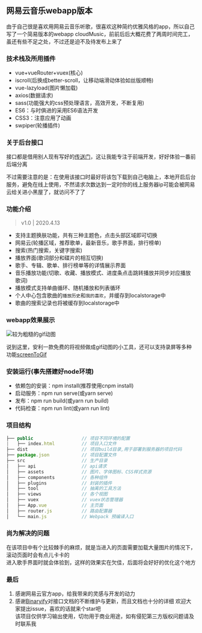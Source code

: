 ## 网易云音乐webapp版本
由于自己很是喜欢用网易云音乐听歌，很喜欢这种简约优雅风格的app，所以自己写了一个简易版本的webapp cloudMusic，前前后后大概花费了两周时间完工，虽还有些不足之处，不过还是迫不及待发布上来了

### 技术栈及所用插件
- vue+vueRouter+vuex(核心)
- iscroll(后换成better-scroll，让移动端滑动体验如丝版顺畅)
- vue-lazyload(图片懒加载)
- axios(数据请求)
- sass(功能强大的css预处理语言，高效开发，不断复用)
- ES6：与时俱进的采用ES6语法开发
- CSS3：注意应用了动画
- swpiper(轮播插件)
### 关于后台接口
接口都是借用别人现有写好的[传送门](https://github.com/Binaryify/NeteaseCloudMusicApi)，这让我能专注于前端开发，好好体验一番前后端分离  
  
不过需要注意的是：在使用该接口时最好将该包下载到自己电脑上，本地开启后台服务，避免在线上使用，不然请求次数达到一定时你的线上服务器ip可能会被网易云给关进小黑屋了，就访问不了了  
### 功能介绍
> v1.0 | 2020.4.13
 - 支持主题换肤功能，共有三种主题色，点击头部区域即可切换
 - 网易云(轮播区域，推荐歌单，最新音乐，歌手界面，排行榜单)
 - 搜索(热门搜索，关键字搜索)
 - 播放界面(歌词部分和碟片的相互切换)
 - 歌手、专辑、歌单、排行榜单等的详情展示界面
 - 音乐播放功能(切歌、收藏、播放模式、进度条点击跳转播放并同步对应播放歌词)
 - 播放模式支持单曲循环、随机播放和列表循环
 - 个人中心包含歌曲的`播放历史`和`我的喜欢`，并缓存到localstorage中
 - 歌曲的搜索记录也将被缓存到localstorage中
### webapp效果展示
![较为粗糙的gif动图](https://raw.githubusercontent.com/pumpkinduan/FigureBed/master/img/20200413163459.gif)  
  
说到这里，安利一款免费的将视频做成gif动图的小工具，还可以支持录屏等多种功能[screenToGif](https://www.screentogif.com/)
### 安装运行(事先搭建好node环境)
- 依赖包的安装：npm install(推荐使用cnpm install)
- 启动服务：npm run serve(或yarn serve)
- 发布：npm run build(或yarn run build)
- 代码检查：npm run lint(或yarn run lint)
### 项目结构
```js
├── public           		// 项目不同环境的配置
|   ├── index.html          // 项目入口文件
├── dist               		// 项目build目录,用于部署到服务器的项目代码
├── package.json      		// 项目配置文件
├── src                		// 生产目录
│   ├── api       			// api请求
│   ├── assets              // 图片、字体图标、CSS样式资源
│   ├── components     		// 各种组件
│   ├── plugins             // 封装的插件
│   ├── tool                // 抽离的工具方法
│   ├── views          		// 各个视图
│   ├── vuex           	    // vuex状态管理器
│   ├── App.vue         	// 主页面
│   ├── router.js     		// 路由配置器
│   └── main.js       	    // Webpack 预编译入口
```
### 尚为解决的问题
在该项目中有个比较棘手的麻烦，就是当进入的页面需要加载大量图片的情况下，滚动页面时会有点儿卡卡的   
进入歌手界面时就会体验到，这样的效果实在欠佳，后面将会好好的优化这个地方
### 最后
1. 感谢网易云官方app，给我带来的灵感与开发的动力
2. 感谢[Binaryify](https://github.com/Binaryify/NeteaseCloudMusicApi)对接口文档的不断维护与更新，而且文档也十分的详细
欢迎大家提出issue，喜欢的话就来个star吧  
该项目仅供学习输出使用，切勿用于商业用途，如有侵犯第三方版权问题请及时联系我